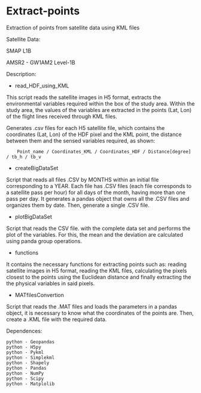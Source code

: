 # Extract-points
Extraction of points from satellite data using KML files

Satellite Data:

  SMAP L1B
  
  AMSR2 - GW1AM2 Level-1B


Description:

- read_HDF_using_KML

This script reads the satellite images in H5 format, extracts the environmental variables required within the box of the study area. Within the study area, the values of the variables are extracted in the points (Lat, Lon) of the flight lines received through KML files.

Generates .csv files for each H5 satellite file, which contains the coordinates (Lat, Lon) of the HDF pixel and the KML point, the distance between them and the sensed variables required, as shown: 


        Point_name / Coordinates_KML / Coordinates_HDF / Distance[degree] / tb_h / tb_v


- createBigDataSet

Script that reads all files .CSV by MONTHS within an initial file corresponding to a YEAR. Each file has .CSV files (each file corresponds to a satellite pass per hour) for all days of the month, having more than one pass per day.
It generates a pandas object that owns all the .CSV files and organizes them by date. Then, generate a single .CSV file.


- plotBigDataSet

Script that reads the CSV file. with the complete data set and performs the plot of the variables. For this, the mean and the deviation are calculated using panda group operations.


- functions 

It contains the necessary functions for extracting points such as: reading satellite images in H5 format, reading the KML files, calculating the pixels closest to the points using the Euclidean distance and finally extracting the the physical variables in said pixels.



- MATfilesConvertion

Script that reads the .MAT files and loads the parameters in a pandas object, it is necessary to know what the coordinates of the points are. Then, create a .KML file with the required data.


Dependences:

    python - Geopandas
    python - H5py 
    python - Pykml
    python - Simplekml
    python - Shapely
    python - Pandas
    python - NumPy
    python - Scipy
    python - Matplolib

